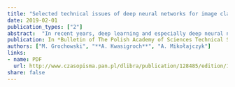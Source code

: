 ```yaml
---
title: "Selected technical issues of deep neural networks for image classification purposes"
date: 2019-02-01
publication_types: ["2"]
abstract:  "In recent years, deep learning and especially deep neural networks (DNN) have obtained amazing performance on a variety of problems, in particular in classification or pattern recognition. Among many kinds of DNNs, the convolutional neural networks (CNN) are most commonly used. However, due to their complexity, there are many problems related but not limited to optimizing network parameters, avoiding overfitting and ensuring good generalization abilities. Therefore, a number of methods have been proposed by the researchers to deal with these problems. In this paper, we present the results of applying different, recently developed methods to improve deep neural network training and operating. We decided to focus on the most popular CNN structures, namely on VGG based neural networks: VGG16, VGG11 and proposed by us VGG8. The tests were conducted on a real and very important problem of skin cancer detection. A publicly available dataset of skin lesions was used as a benchmark. We analyzed the influence of applying: dropout, batch normalization, model ensembling, and transfer learning. Moreover, the influence of the type of activation function was checked. In order to increase the objectivity of the results, each of the tested models was trained 6 times and their results were averaged. In addition, in order to mitigate the impact of the selection of learning, test and validation sets, k-fold validation was applied."
publication: In *Bulletin of The Polish Academy of Sciences Technical Sciences*
authors: ["M. Grochowski", "**A. Kwasigroch**", "A. Mikołajczyk"]
links:
- name: PDF
  url: http://www.czasopisma.pan.pl/dlibra/publication/128485/edition/112085/content/selected-technical-issues-of-deep-neural-networks-for-image-classification-purposes-grochowski-m-kwasigroch-a-mikolajczyk-a
share: false
---
```


